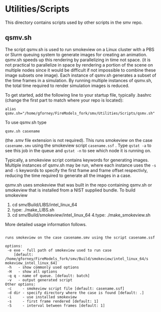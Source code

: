 # Utilities/Scripts

This directory contains scripts used by other scripts in the smv repo.

## qsmv.sh

The script qsmv.sh is used to run smokeview on a Linux cluster with a PBS or Slurm queuing system to generate images for creating an animation. qsmv.sh speeds up this rendering by parallelizing in time not space. (it is not practical to parallelize in space by rendering a portion of the scene on multiple nodes since it would be difficult if not impossible to combine these image subsets one image).   Each instance of qsmv.sh generates a subset of the time frames in a simulation. By running multiple instances of qsmv.sh, the total time required to render simulation images is reduced.

To get started, add the following line to your startup file, typically .bashrc 
(change the first part to match where your repo is located):

```alias qsmv.sh="/home/gforney/FireModels_fork/smv/Utilities/Scripts/qsmv.sh"```

To use qsmv.sh type

```qsmv.sh casename```

(the .smv file extension is not required). This runs smokeview on the case `casename.smv` using the smokeview script `casename.ssf` . Type `qstat -a` to see this job in the queue and `qstat -n` to see which node it is running on.

Typically, a smokeview script contains keywords for generating images.  Multiple instances of qsmv.sh may be run, where each instance uses the `-s` and `-S` keywords to specify the first frame and frame offset respectivly, reducing the time required to generate all the images in a case.

qsmv.sh uses smokeview that was built in the repo containing qsmv.sh or smokeview that is installed from a NIST supplied bundle.  To build smokeview 

1. cd smv/Build/LIBS/intel_linux_64
2. type: 
 ./make_LIBS.sh
3. cd smv/Build/smokeview/intel_linux_64 
4.type:
 ./make_smokeview.sh

More detailed usage information follows.

```Usage: qsmv.sh [-e smv_command] [-q queue] casename

runs smokeview on the case casename.smv using the script casename.ssf

options:
 -e exe - full path of smokeview used to run case
    [default: /home/gforney/FireModels_fork/smv/Build/smokeview/intel_linux_64/s                                                    mokeview_intel_linux_64]
 -h   - show commonly used options
 -H   - show all options
 -q q - name of queue. [default: batch]
 -v   - output generated script
Other options:
 -c     - smokeview script file [default: casename.ssf]
 -d dir - specify directory where the case is found [default: .]
 -i     - use installed smokeview
 -s     - first frame rendered [default: 1]
 -S     - interval between frames [default: 1]
```
